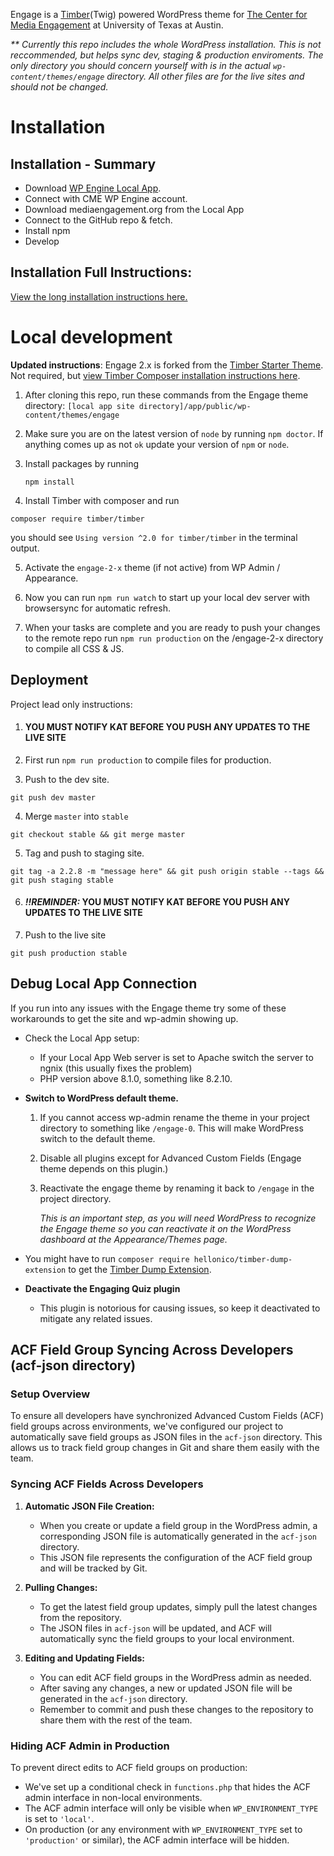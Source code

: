 <!----- Conversion time: 1.029 seconds.


Using this Markdown file:

1. Cut and paste this output into your source file.
2. See the notes and action items below regarding this conversion run.
3. Check the rendered output (headings, lists, code blocks, tables) for proper
   formatting and use a linkchecker before you publish this page.

Conversion notes:

* Docs to Markdown version 1.0β21
* Thu Apr 02 2020 11:55:39 GMT-0700 (PDT)
* Source doc: CME Updated Readme.md
----->

Engage is a [Timber](https://timber.github.io/docs/)(Twig) powered WordPress theme for [The Center for Media Engagement](https://mediaengagement.org/) at University of Texas at Austin.

_** Currently this repo includes the whole WordPress installation. This is not reccommended, but helps sync dev, staging & production enviroments. The only directory you should concern yourself with is in the actual `wp-content/themes/engage` directory. All other files are for the live sites and should not be changed._

# Installation

## Installation - Summary
- Download [WP Engine Local App](http://localwp.com/).
- Connect with CME WP Engine account.
- Download mediaengagement.org from the Local App
- Connect to the GitHub repo & fetch.
- Install npm
- Develop

## Installation Full Instructions:

[View the long installation instructions here.](https://github.com/engagingnewsproject/enp-platform/wiki/Development#installation)

# Local development

**Updated instructions**: Engage 2.x is forked from the [Timber Starter Theme](https://github.com/timber/starter-theme). Not required, but [view Timber Composer installation instructions here](https://timber.github.io/docs/getting-started/switch-to-composer/).

1. After cloning this repo, run these commands from the Engage theme directory: `[local app site directory]/app/public/wp-content/themes/engage`

2. Make sure you are on the latest version of `node` by running `npm doctor`. If anything comes up as not `ok` update your version of `npm` or `node`.

3. Install packages by running

       npm install
       
4. Install Timber with composer and run 
  ```
  composer require timber/timber
  ```
  you should see `Using version ^2.0 for timber/timber` in the terminal output.
  
5. Activate the `engage-2-x` theme (if not active) from WP Admin / Appearance.

6. Now you can run `npm run watch` to start up your local dev server with browsersync for automatic refresh.

7. When your tasks are complete and you are ready to push your changes to the remote repo run `npm run production` on the /engage-2-x directory to compile all CSS & JS.

## Deployment

Project lead only instructions:

1. #### YOU MUST NOTIFY KAT BEFORE YOU PUSH ANY UPDATES TO THE LIVE SITE

2. First run `npm run production` to compile files for production.

3. Push to the dev site.
    
```
git push dev master
```
    
4. Merge `master` into `stable`
    
```
git checkout stable && git merge master
```

5. Tag and push to staging site.

```
git tag -a 2.2.8 -m "message here" && git push origin stable --tags && git push staging stable
```

6. #### _!!REMINDER:_ YOU MUST NOTIFY KAT BEFORE YOU PUSH ANY UPDATES TO THE LIVE SITE

7. Push to the live site

```
git push production stable
```

## Debug Local App Connection

If you run into any issues with the Engage theme try some of these workarounds to get the site and wp-admin showing up.

- Check the Local App setup:

  - If your Local App Web server is set to Apache switch the server to ngnix (this usually fixes the problem)
  - PHP version above 8.1.0, something like 8.2.10.

- __Switch to WordPress default theme.__

  1. If you cannot access wp-admin rename the theme in your project directory to something like `/engage-0`. This will make WordPress switch to the default theme.
	
  2. Disable all plugins except for Advanced Custom Fields (Engage theme depends on this plugin.)
	
  3. Reactivate the engage theme by renaming it back to `/engage` in the project directory.
  
     _This is an important step, as you will need WordPress to recognize the Engage theme so you can reactivate it on the WordPress dashboard at the Appearance/Themes page._

- You might have to run `composer require hellonico/timber-dump-extension` to get the [Timber Dump Extension](https://github.com/nlemoine/timber-dump-extension#timber-dump-extension).
	
- __Deactivate the Engaging Quiz plugin__

  - This plugin is notorious for causing issues, so keep it deactivated to mitigate any related issues.

## ACF Field Group Syncing Across Developers (acf-json directory)

### Setup Overview

To ensure all developers have synchronized Advanced Custom Fields (ACF) field groups across environments, we've configured our project to automatically save field groups as JSON files in the `acf-json` directory. This allows us to track field group changes in Git and share them easily with the team.

### Syncing ACF Fields Across Developers

1. **Automatic JSON File Creation:**
   - When you create or update a field group in the WordPress admin, a corresponding JSON file is automatically generated in the `acf-json` directory.
   - This JSON file represents the configuration of the ACF field group and will be tracked by Git.

2. **Pulling Changes:**
   - To get the latest field group updates, simply pull the latest changes from the repository.
   - The JSON files in `acf-json` will be updated, and ACF will automatically sync the field groups to your local environment.

3. **Editing and Updating Fields:**
   - You can edit ACF field groups in the WordPress admin as needed.
   - After saving any changes, a new or updated JSON file will be generated in the `acf-json` directory.
   - Remember to commit and push these changes to the repository to share them with the rest of the team.

### Hiding ACF Admin in Production

To prevent direct edits to ACF field groups on production:

- We've set up a conditional check in `functions.php` that hides the ACF admin interface in non-local environments.
- The ACF admin interface will only be visible when `WP_ENVIRONMENT_TYPE` is set to `'local'`.
- On production (or any environment with `WP_ENVIRONMENT_TYPE` set to `'production'` or similar), the ACF admin interface will be hidden.
